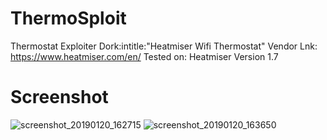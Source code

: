 # ThermoSploit
Thermostat Exploiter
Dork:intitle:"Heatmiser Wifi Thermostat"
Vendor Lnk: https://www.heatmiser.com/en/ 
Tested on: Heatmiser Version 1.7
# Screenshot
![screenshot_20190120_162715](https://user-images.githubusercontent.com/32659320/51437424-dbec9100-1cd0-11e9-9782-470bd2512d01.png)
![screenshot_20190120_163650](https://user-images.githubusercontent.com/32659320/51437503-cf1c6d00-1cd1-11e9-96fa-f5b6dc7176f6.png)
